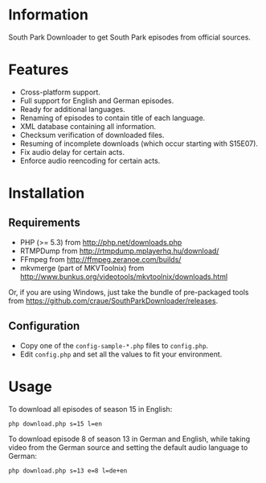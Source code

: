 # Information

South Park Downloader to get South Park episodes from official sources.

# Features

 - Cross-platform support.
 - Full support for English and German episodes.
 - Ready for additional languages.
 - Renaming of episodes to contain title of each language.
 - XML database containing all information.
 - Checksum verification of downloaded files.
 - Resuming of incomplete downloads (which occur starting with S15E07).
 - Fix audio delay for certain acts.
 - Enforce audio reencoding for certain acts.

# Installation

## Requirements

 - PHP (>= 5.3) from http://php.net/downloads.php
 - RTMPDump from http://rtmpdump.mplayerhq.hu/download/
 - FFmpeg from http://ffmpeg.zeranoe.com/builds/
 - mkvmerge (part of MKVToolnix) from http://www.bunkus.org/videotools/mkvtoolnix/downloads.html

Or, if you are using Windows, just take the bundle of pre-packaged tools from https://github.com/craue/SouthParkDownloader/releases. 

## Configuration

 - Copy one of the `config-sample-*.php` files to `config.php`.
 - Edit `config.php` and set all the values to fit your environment.

# Usage

To download all episodes of season 15 in English:

	php download.php s=15 l=en

To download episode 8 of season 13 in German and English, while taking video from the German source and setting the default audio language to German:

	php download.php s=13 e=8 l=de+en
